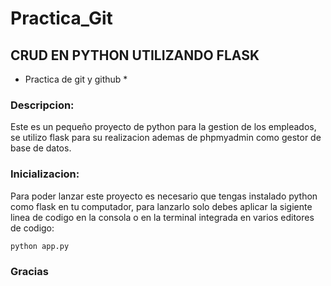 # Practica_Git

## CRUD EN PYTHON UTILIZANDO FLASK

* Practica de git y github *

### Descripcion:
Este es un pequeño proyecto de python para la gestion de los empleados, se utilizo flask para su realizacion ademas de phpmyadmin como gestor de base de datos.

### Inicializacion:
Para poder lanzar este proyecto es necesario que tengas instalado python como flask en tu computador, para lanzarlo 
solo debes aplicar la sigiente linea de codigo en la consola o en la terminal integrada en varios editores de codigo:

    python app.py

### Gracias
